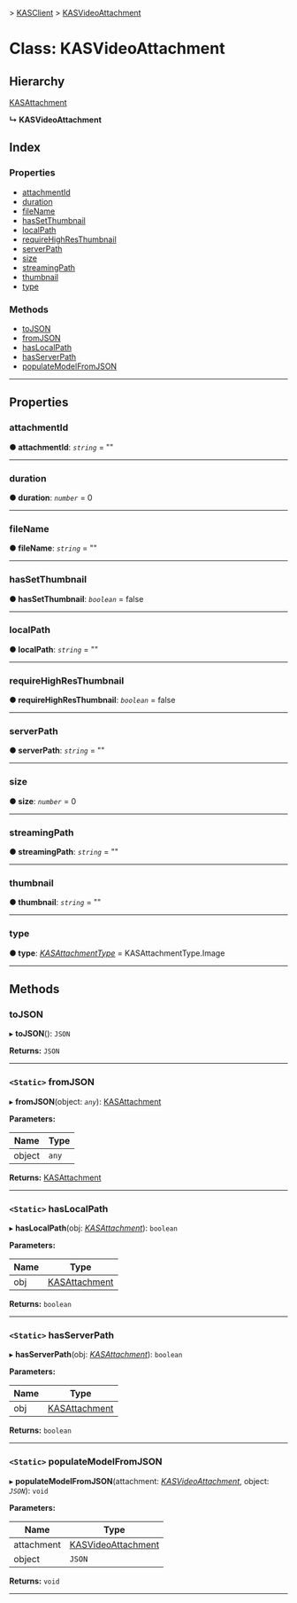 [](../README.md) > [KASClient](../modules/kasclient.md) > [KASVideoAttachment](../classes/kasclient.kasvideoattachment.md)

# Class: KASVideoAttachment

## Hierarchy

 [KASAttachment](kasclient.kasattachment.md)

**↳ KASVideoAttachment**

## Index

### Properties

* [attachmentId](kasclient.kasvideoattachment.md#attachmentid)
* [duration](kasclient.kasvideoattachment.md#duration)
* [fileName](kasclient.kasvideoattachment.md#filename)
* [hasSetThumbnail](kasclient.kasvideoattachment.md#hassetthumbnail)
* [localPath](kasclient.kasvideoattachment.md#localpath)
* [requireHighResThumbnail](kasclient.kasvideoattachment.md#requirehighresthumbnail)
* [serverPath](kasclient.kasvideoattachment.md#serverpath)
* [size](kasclient.kasvideoattachment.md#size)
* [streamingPath](kasclient.kasvideoattachment.md#streamingpath)
* [thumbnail](kasclient.kasvideoattachment.md#thumbnail)
* [type](kasclient.kasvideoattachment.md#type)
### Methods

* [toJSON](kasclient.kasvideoattachment.md#tojson)
* [fromJSON](kasclient.kasvideoattachment.md#fromjson)
* [hasLocalPath](kasclient.kasvideoattachment.md#haslocalpath)
* [hasServerPath](kasclient.kasvideoattachment.md#hasserverpath)
* [populateModelFromJSON](kasclient.kasvideoattachment.md#populatemodelfromjson)

---

## Properties

<a id="attachmentid"></a>

###  attachmentId

**● attachmentId**: *`string`* = ""

___

<a id="duration"></a>

###  duration

**● duration**: *`number`* = 0

___

<a id="filename"></a>

###  fileName

**● fileName**: *`string`* = ""

___

<a id="hassetthumbnail"></a>

###  hasSetThumbnail

**● hasSetThumbnail**: *`boolean`* = false

___

<a id="localpath"></a>

###  localPath

**● localPath**: *`string`* = ""

___

<a id="requirehighresthumbnail"></a>

###  requireHighResThumbnail

**● requireHighResThumbnail**: *`boolean`* = false

___

<a id="serverpath"></a>

###  serverPath

**● serverPath**: *`string`* = ""

___

<a id="size"></a>

###  size

**● size**: *`number`* = 0

___

<a id="streamingpath"></a>

###  streamingPath

**● streamingPath**: *`string`* = ""

___

<a id="thumbnail"></a>

###  thumbnail

**● thumbnail**: *`string`* = ""

___

<a id="type"></a>

###  type

**● type**: *[KASAttachmentType](../enums/kasclient.kasattachmenttype.md)* =  KASAttachmentType.Image

___

## Methods

<a id="tojson"></a>

###  toJSON

▸ **toJSON**(): `JSON`

**Returns:** `JSON`

___

<a id="fromjson"></a>

### `<Static>` fromJSON

▸ **fromJSON**(object: *`any`*): [KASAttachment](kasclient.kasattachment.md)

**Parameters:**

| Name | Type |
| ------ | ------ |
| object | `any` |

**Returns:** [KASAttachment](kasclient.kasattachment.md)

___

<a id="haslocalpath"></a>

### `<Static>` hasLocalPath

▸ **hasLocalPath**(obj: *[KASAttachment](kasclient.kasattachment.md)*): `boolean`

**Parameters:**

| Name | Type |
| ------ | ------ |
| obj | [KASAttachment](kasclient.kasattachment.md) |

**Returns:** `boolean`

___

<a id="hasserverpath"></a>

### `<Static>` hasServerPath

▸ **hasServerPath**(obj: *[KASAttachment](kasclient.kasattachment.md)*): `boolean`

**Parameters:**

| Name | Type |
| ------ | ------ |
| obj | [KASAttachment](kasclient.kasattachment.md) |

**Returns:** `boolean`

___

<a id="populatemodelfromjson"></a>

### `<Static>` populateModelFromJSON

▸ **populateModelFromJSON**(attachment: *[KASVideoAttachment](kasclient.kasvideoattachment.md)*, object: *`JSON`*): `void`

**Parameters:**

| Name | Type |
| ------ | ------ |
| attachment | [KASVideoAttachment](kasclient.kasvideoattachment.md) |
| object | `JSON` |

**Returns:** `void`

___

